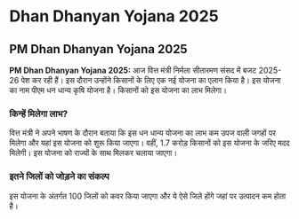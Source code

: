 # Dhan Dhanyan Yojana 2025

## PM Dhan Dhanyan Yojana 2025
**PM Dhan Dhanyan Yojana 2025:** आज वित्त मंत्री निर्मला सीतारमण संसद में बजट 2025-26 पेश कर रही हैं। इस दौरान उन्होंने किसानों के लिए एक नई योजना का एलान किया है। इस योजना का नाम पीएम धन धान्य कृषि योजना है। किसानों को इस योजना का लाभ मिलेगा।

### किन्हें मिलेगा लाभ?
वित्त मंत्री ने अपने भाषण के दौरान बताया कि इस धन धान्य योजना का लाभ कम उपज वाली जगहों पर मिलेगा और यहां इस योजना को शुरू किया जाएगा। वहीं, 1.7 करोड़ किसानों को इस योजना के जरिए मदद मिलेगी। इस योजना को राज्यों के साथ मिलकर चलाया जाएगा।

### इतने जिलों को जोड़ने का संकल्प
इस योजना के अंतर्गत 100 जिलों को कवर किया जाएगा और ये ऐसे जिले होंगे जहां पर उत्पादन कम होता है।
